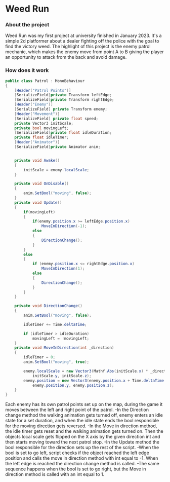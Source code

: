 # Weed Run

### About the project
Weed Run was my first project at university finished in January 2023. It's a simple 2d platformer about a dealer fighting off the police with the goal to find the victory weed.
The highlight of this project is the enemy patrol mechanic, which makes the enemy move from point A to B giving the player an opportunity to attack from the back and avoid damage.

### How does it work
```csharp
public class Patrol : MonoBehaviour
{
    [Header("Patrol Points")]
    [SerializeField]private Transform leftEdge;
    [SerializeField]private Transform rightEdge;
    [Header("Enemy")]
    [SerializeField] private Transform enemy;
    [Header("Movement")]
    [SerializeField] private float speed;
    private Vector3 initScale;
    private bool movingLeft;
    [SerializeField]private float idleDuration;
    private float idleTimer;
    [Header("Animator")]
    [SerializeField]private Animator anim;


    private void Awake()
    {
        initScale = enemy.localScale;
    }

    private void OnDisable()
    {
        anim.SetBool("moving", false);
    }
    private void Update()
    {
        if(movingLeft)
        {
            if(enemy.position.x >= leftEdge.position.x)
                MoveInDirection(-1);
            else
            {
                DirectionChange();
            }
        }
        else
        {
            if (enemy.position.x <= rightEdge.position.x)
                MoveInDirection(1);
            else
            {
                DirectionChange();
            }
        }
    }

    private void DirectionChange()
    {
        anim.SetBool("moving", false);

        idleTimer += Time.deltaTime;

        if (idleTimer > idleDuration)
            movingLeft = !movingLeft;
    }
    private void MoveInDirection(int _direction)
    {
        idleTimer = 0;
        anim.SetBool("moving", true);

        enemy.localScale = new Vector3(Mathf.Abs(initScale.x) * _direction, 
            initScale.y, initScale.z);
        enemy.position = new Vector3(enemy.position.x + Time.deltaTime * _direction * speed,
            enemy.position.y, enemy.position.z);
    }
}
```
Each enemy has its own patrol points set up on the map, during the game it moves between the left and right point of the patrol. 
-In the Direction change method the walking animation gets turned off, enemy enters an idle state for a set duration, and when the idle state ends the bool responsible for the moving direction gets reversed.
-In the Move in direction method, the idle timer gets reset and the walking animation gets turned on. Then the objects local scale gets flipped on the X axis by the given direction int and then starts moving toward the next patrol stop.
-In the Update method the bool responsible for the direction sets up the rest of the script. 
-When the bool is set to go left, script checks if the object reached the left edge position and calls the move in direction method with int equal to -1. When the left edge is reached the direction change method is called.
-The same sequence happens when the bool is set to go right, but the Move in direction method is called with an int equal to 1.
